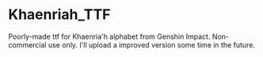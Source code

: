 # Khaenriah_TTF
Poorly-made ttf for Khaenria'h alphabet from Genshin Impact. Non-commercial use only.
I'll upload a improved version some time in the future.
